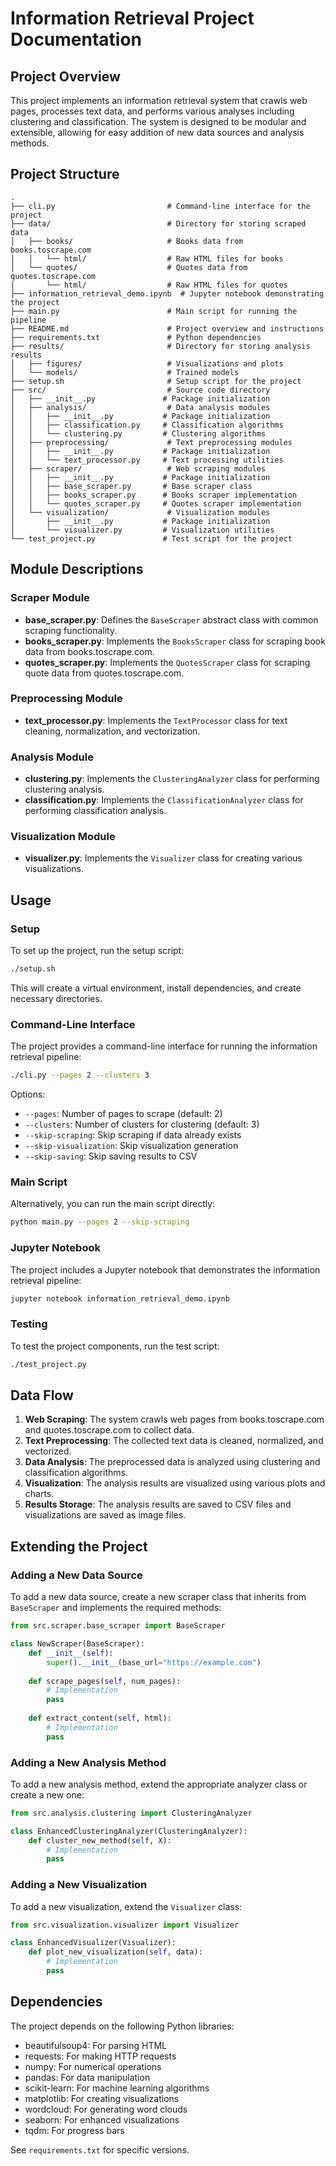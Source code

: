 # Information Retrieval Project Documentation

## Project Overview

This project implements an information retrieval system that crawls web pages, processes text data, and performs various analyses including clustering and classification. The system is designed to be modular and extensible, allowing for easy addition of new data sources and analysis methods.

## Project Structure

```
.
├── cli.py                         # Command-line interface for the project
├── data/                          # Directory for storing scraped data
│   ├── books/                     # Books data from books.toscrape.com
│   │   └── html/                  # Raw HTML files for books
│   └── quotes/                    # Quotes data from quotes.toscrape.com
│       └── html/                  # Raw HTML files for quotes
├── information_retrieval_demo.ipynb  # Jupyter notebook demonstrating the project
├── main.py                        # Main script for running the pipeline
├── README.md                      # Project overview and instructions
├── requirements.txt               # Python dependencies
├── results/                       # Directory for storing analysis results
│   ├── figures/                   # Visualizations and plots
│   └── models/                    # Trained models
├── setup.sh                       # Setup script for the project
├── src/                           # Source code directory
│   ├── __init__.py               # Package initialization
│   ├── analysis/                  # Data analysis modules
│   │   ├── __init__.py           # Package initialization
│   │   ├── classification.py     # Classification algorithms
│   │   └── clustering.py         # Clustering algorithms
│   ├── preprocessing/             # Text preprocessing modules
│   │   ├── __init__.py           # Package initialization
│   │   └── text_processor.py     # Text processing utilities
│   ├── scraper/                   # Web scraping modules
│   │   ├── __init__.py           # Package initialization
│   │   ├── base_scraper.py       # Base scraper class
│   │   ├── books_scraper.py      # Books scraper implementation
│   │   └── quotes_scraper.py     # Quotes scraper implementation
│   └── visualization/             # Visualization modules
│       ├── __init__.py           # Package initialization
│       └── visualizer.py         # Visualization utilities
└── test_project.py               # Test script for the project
```

## Module Descriptions

### Scraper Module

- **base_scraper.py**: Defines the `BaseScraper` abstract class with common scraping functionality.
- **books_scraper.py**: Implements the `BooksScraper` class for scraping book data from books.toscrape.com.
- **quotes_scraper.py**: Implements the `QuotesScraper` class for scraping quote data from quotes.toscrape.com.

### Preprocessing Module

- **text_processor.py**: Implements the `TextProcessor` class for text cleaning, normalization, and vectorization.

### Analysis Module

- **clustering.py**: Implements the `ClusteringAnalyzer` class for performing clustering analysis.
- **classification.py**: Implements the `ClassificationAnalyzer` class for performing classification analysis.

### Visualization Module

- **visualizer.py**: Implements the `Visualizer` class for creating various visualizations.

## Usage

### Setup

To set up the project, run the setup script:

```bash
./setup.sh
```

This will create a virtual environment, install dependencies, and create necessary directories.

### Command-Line Interface

The project provides a command-line interface for running the information retrieval pipeline:

```bash
./cli.py --pages 2 --clusters 3
```

Options:
- `--pages`: Number of pages to scrape (default: 2)
- `--clusters`: Number of clusters for clustering (default: 3)
- `--skip-scraping`: Skip scraping if data already exists
- `--skip-visualization`: Skip visualization generation
- `--skip-saving`: Skip saving results to CSV

### Main Script

Alternatively, you can run the main script directly:

```bash
python main.py --pages 2 --skip-scraping
```

### Jupyter Notebook

The project includes a Jupyter notebook that demonstrates the information retrieval pipeline:

```bash
jupyter notebook information_retrieval_demo.ipynb
```

### Testing

To test the project components, run the test script:

```bash
./test_project.py
```

## Data Flow

1. **Web Scraping**: The system crawls web pages from books.toscrape.com and quotes.toscrape.com to collect data.
2. **Text Preprocessing**: The collected text data is cleaned, normalized, and vectorized.
3. **Data Analysis**: The preprocessed data is analyzed using clustering and classification algorithms.
4. **Visualization**: The analysis results are visualized using various plots and charts.
5. **Results Storage**: The analysis results are saved to CSV files and visualizations are saved as image files.

## Extending the Project

### Adding a New Data Source

To add a new data source, create a new scraper class that inherits from `BaseScraper` and implements the required methods:

```python
from src.scraper.base_scraper import BaseScraper

class NewScraper(BaseScraper):
    def __init__(self):
        super().__init__(base_url="https://example.com")
    
    def scrape_pages(self, num_pages):
        # Implementation
        pass
    
    def extract_content(self, html):
        # Implementation
        pass
```

### Adding a New Analysis Method

To add a new analysis method, extend the appropriate analyzer class or create a new one:

```python
from src.analysis.clustering import ClusteringAnalyzer

class EnhancedClusteringAnalyzer(ClusteringAnalyzer):
    def cluster_new_method(self, X):
        # Implementation
        pass
```

### Adding a New Visualization

To add a new visualization, extend the `Visualizer` class:

```python
from src.visualization.visualizer import Visualizer

class EnhancedVisualizer(Visualizer):
    def plot_new_visualization(self, data):
        # Implementation
        pass
```

## Dependencies

The project depends on the following Python libraries:

- beautifulsoup4: For parsing HTML
- requests: For making HTTP requests
- numpy: For numerical operations
- pandas: For data manipulation
- scikit-learn: For machine learning algorithms
- matplotlib: For creating visualizations
- wordcloud: For generating word clouds
- seaborn: For enhanced visualizations
- tqdm: For progress bars

See `requirements.txt` for specific versions.